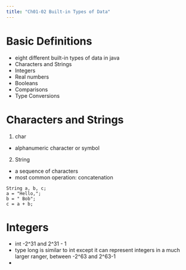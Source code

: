 ```yaml
---
title: "Ch01-02 Built-in Types of Data"
---
```


# Basic Definitions
- eight different built-in types of data in java
- Characters and Strings
- Integers
- Real numbers
- Booleans
- Comparisons
- Type Conversions

# Characters and Strings
1. char
  - alphanumeric character or symbol
    
2. String
  - a sequence of characters
  - most common operation: concatenation

```
String a, b, c;
a = "Hello,";
b = " Bob";
c = a + b;
```

# Integers
- int -2^31 and 2^31 - 1
- type long is similar to int except it can represent integers in a much larger ranger, between -2^63 and 2^63-1
- 

